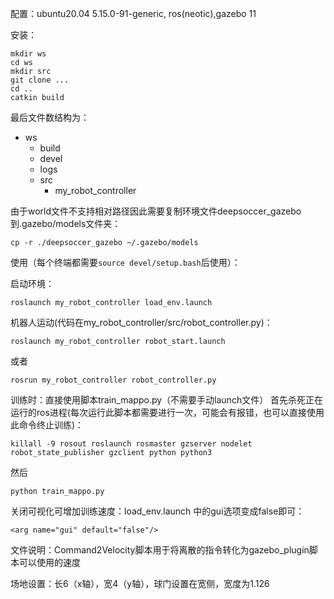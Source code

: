 配置：ubuntu20.04 5.15.0-91-generic, ros(neotic),gazebo 11

安装：

```
mkdir ws
cd ws
mkdir src
git clone ...
cd ..
catkin build
```

最后文件数结构为：
- ws
  - build
  - devel
  - logs
  - src
    - my_robot_controller

由于world文件不支持相对路径因此需要复制环境文件deepsoccer_gazebo到.gazebo/models文件夹：
```
cp -r ./deepsoccer_gazebo ~/.gazebo/models
```

使用（每个终端都需要`source devel/setup.bash`后使用）：

启动环境：

```
roslaunch my_robot_controller load_env.launch
```

机器人运动(代码在my_robot_controller/src/robot_controller.py)：

```
roslaunch my_robot_controller robot_start.launch
```
或者
```
rosrun my_robot_controller robot_controller.py
```


训练时：直接使用脚本train_mappo.py（不需要手动launch文件）
首先杀死正在运行的ros进程(每次运行此脚本都需要进行一次，可能会有报错，也可以直接使用此命令终止训练)：
```
killall -9 rosout roslaunch rosmaster gzserver nodelet robot_state_publisher gzclient python python3
```
然后
```
python train_mappo.py
```
关闭可视化可增加训练速度：load_env.launch 中的gui选项变成false即可：
```
<arg name="gui" default="false"/>
```

文件说明：Command2Velocity脚本用于将离散的指令转化为gazebo_plugin脚本可以使用的速度

场地设置：长6（x轴），宽4（y轴），球门设置在宽侧，宽度为1.126

